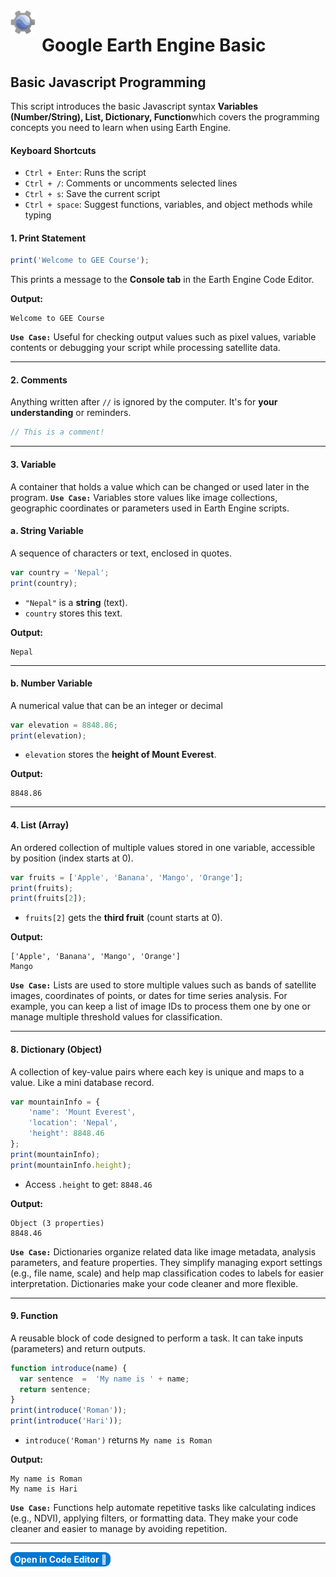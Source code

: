 <div style="float:left; padding:0px; margin-right:10px; margin-top:0px"><img src= "../../images/earth-engine-logo.png" title="earth-engine-logo" width="40px" /></div>

# Google Earth Engine Basic 

## Basic Javascript Programming
This script introduces the basic Javascript syntax **Variables (Number/String), List, Dictionary, Function**which covers the programming concepts you need to learn when using Earth Engine. 

#### **Keyboard Shortcuts**
* `Ctrl + Enter`: Runs the script
* `Ctrl + /`: Comments or uncomments selected lines
* `Ctrl + s`: Save the current script
* `Ctrl + space`: Suggest functions, variables, and object methods while typing

#### 1. **Print Statement**

```js
print('Welcome to GEE Course');
```

This prints a message to the **Console tab** in the Earth Engine Code Editor.

**Output:**
```output
Welcome to GEE Course
```

**`Use Case:`**
Useful for checking output values such as pixel values, variable contents or debugging your script while processing satellite data.

---

#### 2. **Comments**
Anything written after `//` is ignored by the computer. It's for **your understanding** or reminders.
```js
// This is a comment!
```

---

#### 3. **Variable**
A container that holds a value which can be changed or used later in the program.
**`Use Case:`**
Variables store values like image collections, geographic coordinates or parameters used in Earth Engine scripts.

#### a. **String Variable**
A sequence of characters or text, enclosed in quotes.
```js
var country = 'Nepal';
print(country);
```

* `"Nepal"` is a **string** (text).
* `country` stores this text.

**Output:**
```output
Nepal
```

---

#### b. **Number Variable**
A numerical value that can be an integer or decimal
```js
var elevation = 8848.86;
print(elevation);
```

* `elevation` stores the **height of Mount Everest**.

**Output:**
```output
8848.86
```

---

#### 4. **List (Array)**
An ordered collection of multiple values stored in one variable, accessible by position (index starts at 0).
```js
var fruits = ['Apple', 'Banana', 'Mango', 'Orange'];
print(fruits);
print(fruits[2]);
```

* `fruits[2]` gets the **third fruit** (count starts at 0).

**Output:**
```output
['Apple', 'Banana', 'Mango', 'Orange']
Mango
```
**`Use Case:`**
Lists are used to store multiple values such as bands of satellite images, coordinates of points, or dates for time series analysis. For example, you can keep a list of image IDs to process them one by one or manage multiple threshold values for classification.

---

#### 8. **Dictionary (Object)**
A collection of key-value pairs where each key is unique and maps to a value. Like a mini database record.
```js
var mountainInfo = {
    'name': 'Mount Everest',
    'location': 'Nepal',
    'height': 8848.46
};
print(mountainInfo);
print(mountainInfo.height);

```

* Access `.height` to get: `8848.46`

**Output:**
```output
Object (3 properties)
8848.46
```
**`Use Case:`**
Dictionaries organize related data like image metadata, analysis parameters, and feature properties. They simplify managing export settings (e.g., file name, scale) and help map classification codes to labels for easier interpretation. Dictionaries make your code cleaner and more flexible.

---

#### 9. **Function**
A reusable block of code designed to perform a task. It can take inputs (parameters) and return outputs.
```js
function introduce(name) {
  var sentence  =  'My name is ' + name;
  return sentence;
}
print(introduce('Roman'));
print(introduce('Hari'));
```

* `introduce('Roman')` returns `My name is Roman`

**Output:**
```output
My name is Roman
My name is Hari
```
**`Use Case:`**
Functions help automate repetitive tasks like calculating indices (e.g., NDVI), applying filters, or formatting data. They make your code cleaner and easier to manage by avoiding repetition.

---
<a href="https://code.earthengine.google.com/5166c6689099cc389be0f08153c36771?noload=true" target="_blank" style="display: inline-block; padding: 3px 6px; background-color: #0078d4; color: white; text-decoration: none; border-radius: 9px; font-weight: bold;">
  Open in Code Editor 🔗
</a>


